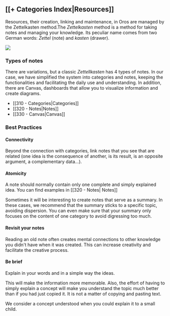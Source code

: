 ## [[+ Categories Index|Resources]]
Resources, their creation, linking and maintenance, in Oros are managed by the Zettelkasten method.The _Zettelkasten_ method is a method for taking notes and managing your knowledge. Its peculiar name comes from two German words: _Zettel_ (note) and _kasten_ (drawer). 

![](https://imgur.com/eAhQNHo.gif)
### Types of notes

There are variations, but a classic _Zettellkasten_ has 4 types of notes. In our case, we have simplified the system into categories and notes, keeping the functionalities and facilitating the daily use and understanding. In addition, there are Canvas, dashboards that allow you to visualize information and create diagrams.


- [[310 - Categories|Categories]]
- [[320 - Notes|Notes]]
- [[330 - Canvas|Canvas]]


### Best Practices
#### Connectivity

Beyond the connection with categories, link notes that you see that are related (one idea is the consequence of another, is its result, is an opposite argument, a complementary data...).

#### Atomicity

A note should normally contain only one complete and simply explained idea. You can find examples in [[320 - Notes| Notes]]

Sometimes it will be interesting to create notes that serve as a summary. In these cases, we recommend that the summary sticks to a specific topic, avoiding dispersion. You can even make sure that your summary only focuses on the content of one category to avoid digressing too much. 

#### Revisit your notes
Reading an old note often creates mental connections to other knowledge you didn't have when it was created. This can increase creativity and facilitate the creative process.

#### Be brief
Explain in your words and in a simple way the ideas.

This will make the information more memorable. Also, the effort of having to simply explain a concept will make you understand the topic much better than if you had just copied it. It is not a matter of copying and pasting text.

We consider a concept understood when you could explain it to a small child.